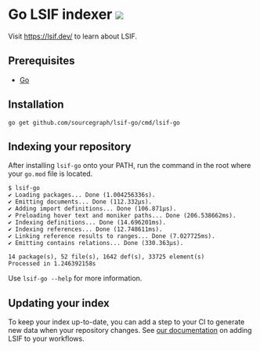 # Go LSIF indexer ![](https://img.shields.io/badge/status-ready-brightgreen)

Visit https://lsif.dev/ to learn about LSIF.

## Prerequisites

- [Go](https://golang.org/)

## Installation

```
go get github.com/sourcegraph/lsif-go/cmd/lsif-go
```

## Indexing your repository

After installing `lsif-go` onto your PATH, run the command in the root where your `go.mod` file is located.

```
$ lsif-go
✔ Loading packages... Done (1.004256336s).
✔ Emitting documents... Done (112.332µs).
✔ Adding import definitions... Done (106.871µs).
✔ Preloading hover text and moniker paths... Done (206.538662ms).
✔ Indexing definitions... Done (14.696201ms).
✔ Indexing references... Done (12.748611ms).
✔ Linking reference results to ranges... Done (7.027725ms).
✔ Emitting contains relations... Done (330.363µs).

14 package(s), 52 file(s), 1642 def(s), 33725 element(s)
Processed in 1.246392158s
```

Use `lsif-go --help` for more information.

## Updating your index

To keep your index up-to-date, you can add a step to your CI to generate new data when your repository changes. See [our documentation](https://docs.sourcegraph.com/user/code_intelligence/adding_lsif_to_workflows) on adding LSIF to your workflows.
